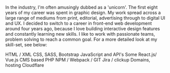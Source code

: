 In the industry, I'm often amusingly dubbed as a 'unicorn'. The first eight years of my career was spent in graphic design. My work spread across a large range of mediums from print, editorial, advertising through to digital UI and UX. I decided to switch to a career in front-end web development around four years ago, because I love building interactive design features and constantly learning new skills. I like to work with passionate teams, problem solving to reach a common goal. For a more detailed look at my skill-set, see below:

HTML / XML
CSS, SASS, Bootstrap
JavaScript and API's
Some React.js/ Vue.js
CMS based PHP
NPM / Webpack / GIT
Jira / clickup
Domains, hosting
Cloudflare
